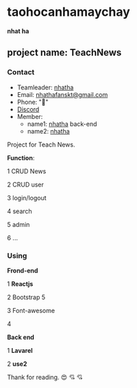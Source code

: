 # **taohocanhamaychay**
__nhat ha__ 

## project name: **TeachNews**

### Contact


* Teamleader:  [nhatha](https://github.com/nhatha240)
* Email: [nhathafanskt@gmail.com](Email:nhathafanskt@gmail.com)
* Phone: ":smiling_face_with_three_hearts:"
* [Discord](https://discord.gg/3AXYgvSTGU)
* Member:
  * name1: [nhatha](https://github.com/nhatha240) back-end
  * name2: [nhatha](https://github.com/nhatha240)

Project for Teach News.

__Function__:

1 CRUD News

2 CRUD user

3 login/logout

4 search

5 admin

6 ...


### Using

__Frond-end__

1 __Reactjs__

2 Bootstrap 5

3 Font-awesome

4  

**Back end**

1 __Lavarel__

2 __use2__

Thank for reading. :heart_eyes:  :cupid: :cupid:
